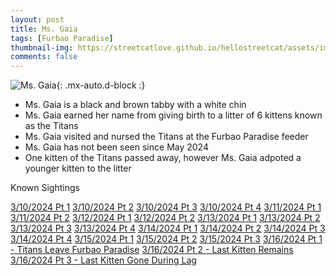 ```yaml
---
layout: post
title: Ms. Gaia
tags: [Furbao Paradise]
thumbnail-img: https://streetcatlove.github.io/hellostreetcat/assets/img/ms_gaia.png
comments: false
---
```


![Ms. Gaia](https://streetcatlove.github.io/hellostreetcat/assets/img/ms_gaia.png){: .mx-auto.d-block :}

* Ms. Gaia is a black and brown tabby with a white chin
* Ms. Gaia earned her name from giving birth to a litter of 6 kittens known as the Titans
* Ms. Gaia visited and nursed the Titans at the Furbao Paradise feeder 
* Ms. Gaia has not been seen since May 2024
* One kitten of the Titans passed away, however Ms. Gaia adpoted a younger kitten to the litter

Known Sightings

[3/10/2024 Pt 1](https://youtu.be/97hSPwc7LAs?si=BTlPT8ojvpxXNurV)
[3/10/2024 Pt 2](https://youtu.be/a67bNb48ICk?si=vmolmY5kxDd9Y0G5)
[3/10/2024 Pt 3](https://youtu.be/85y5sP_62ZE?si=UMYbV7ErYPFfDNFQ)
[3/10/2024 Pt 4](https://youtu.be/LXuIbFT354k?si=LxkewSNowfjeXTNb)
[3/11/2024 Pt 1](https://youtu.be/iSuVDN4P7Ws?si=3SQlr0PTVQ3w6JAC)
[3/11/2024 Pt 2](https://youtu.be/7SVRaPnexDw?si=FstnDb2ABQUG1ymn)
[3/12/2024 Pt 1](https://youtu.be/fxMbBE3u0Lw?si=0fHb5D_Ts5l9URSi)
[3/12/2024 Pt 2](https://youtu.be/nnGFIi8DnQE?si=-1P8TuamotsEtFRm)
[3/13/2024 Pt 1](https://youtu.be/OG6zPVu8qYg?si=S06NdvcM9Z4hKcCT)
[3/13/2024 Pt 2](https://youtu.be/Rd07Paw9zRQ?si=kzaUGOxbRhw3ndy6)
[3/13/2024 Pt 3](https://youtu.be/lqt2VquRheE?si=8P3B_5MIn1gVJc7g)
[3/13/2024 Pt 4](https://youtu.be/lW8u9BLsk1A?si=N3JXyeTU3i1CBGm1)
[3/14/2024 Pt 1](https://youtu.be/kN_dpRJWwdg?si=O6sOkQxR0tDIt-pt)
[3/14/2024 Pt 2](https://youtu.be/0udRQVd5fmg?si=RCI_bvXtbn3fp3Zu)
[3/14/2024 Pt 3](https://youtu.be/QmjoEQ7wij0?si=gNEYeaOt_0JpoDHb)
[3/14/2024 Pt 4](https://youtu.be/Q5woCdnXJNI?si=BAAsLTYuQBZo3Lab)
[3/15/2024 Pt 1](https://youtu.be/o0qtmbLGJwA?si=Uyrpe1RJwcZhMnrG)
[3/15/2024 Pt 2](https://youtu.be/T7LK9xfIun8?si=TLGmLArLiuGRlFFr)
[3/15/2024 Pt 3](https://youtu.be/sKRcsdL3UxA?si=m405uozRVIyNR_Cg)
[3/16/2024 Pt 1 - Titans Leave Furbao Paradise](https://www.youtube.com/watch?v=rcjLhIvcsq4)
[3/16/2024 Pt 2 - Last Kitten Remains](https://youtu.be/7fBm61yfSts?si=QWJI9OVfH4trI7v0)
[3/16/2024 Pt 3 - Last Kitten Gone During Lag](https://youtu.be/bQdvabQNe5s?si=E4MeLvVlWo-dgWNA)